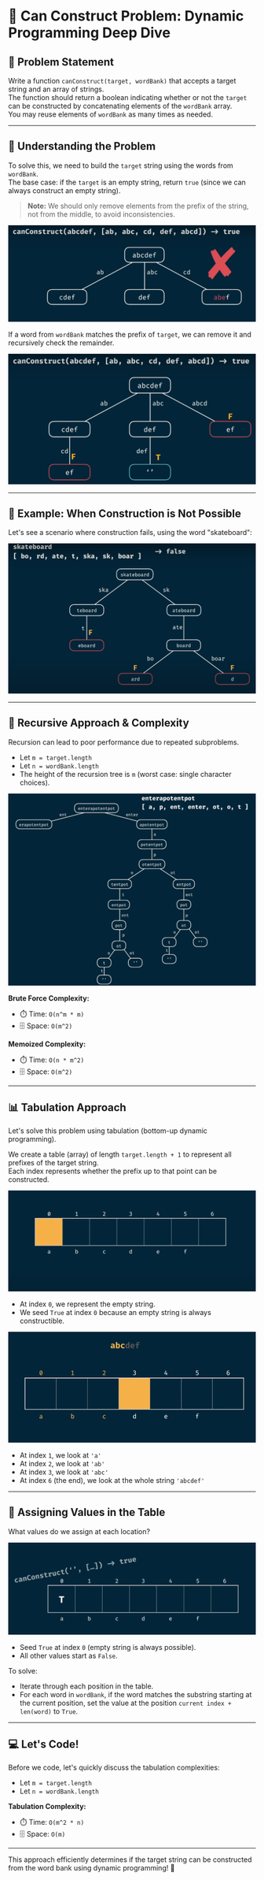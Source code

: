 # 🧩 Can Construct Problem: Dynamic Programming Deep Dive

## 📝 Problem Statement

Write a function `canConstruct(target, wordBank)` that accepts a target string and an array of strings.  
The function should return a boolean indicating whether or not the `target` can be constructed by concatenating elements of the `wordBank` array.  
You may reuse elements of `wordBank` as many times as needed.

---

## 🤔 Understanding the Problem

To solve this, we need to build the `target` string using the words from `wordBank`.  
The base case: if the `target` is an empty string, return `true` (since we can always construct an empty string).

> **Note:** We should only remove elements from the prefix of the string, not from the middle, to avoid inconsistencies.

![🔗 Prefix Matching](image-1.png)

If a word from `wordBank` matches the prefix of `target`, we can remove it and recursively check the remainder.

![✂️ Prefix Removal](image.png)

---

## 🚫 Example: When Construction is Not Possible

Let's see a scenario where construction fails, using the word "skateboard":

![❌ Failure Example](image-2.png)

---

## 🔄 Recursive Approach & Complexity

Recursion can lead to poor performance due to repeated subproblems.

- Let `m = target.length`
- Let `n = wordBank.length`
- The height of the recursion tree is `m` (worst case: single character choices).

![🌲 Recursion Tree](image-3.png)

**Brute Force Complexity:**  
- ⏱️ Time: `O(n^m * m)`  
- 🗄️ Space: `O(m^2)`

**Memoized Complexity:**  
- ⏱️ Time: `O(n * m^2)`  
- 🗄️ Space: `O(m^2)`

---

## 📊 Tabulation Approach

Let's solve this problem using tabulation (bottom-up dynamic programming).

We create a table (array) of length `target.length + 1` to represent all prefixes of the target string.  
Each index represents whether the prefix up to that point can be constructed.

![📋 Tabulation Table](image-4.png)

- At index `0`, we represent the empty string.  
- We seed `True` at index `0` because an empty string is always constructible.

![🌱 Seeding Table](image-6.png)

- At index `1`, we look at `'a'`
- At index `2`, we look at `'ab'`
- At index `3`, we look at `'abc'`
- At index `6` (the end), we look at the whole string `'abcdef'`

---

## 🧮 Assigning Values in the Table

What values do we assign at each location?

![📝 Table Assignment](image-5.png)

- Seed `True` at index `0` (empty string is always possible).
- All other values start as `False`.

To solve:
- Iterate through each position in the table.
- For each word in `wordBank`, if the word matches the substring starting at the current position, set the value at the position `current index + len(word)` to `True`.

---

## 💻 Let's Code!

Before we code, let's quickly discuss the tabulation complexities:

- Let `m = target.length`
- Let `n = wordBank.length`

**Tabulation Complexity:**  
- ⏱️ Time: `O(m^2 * n)`  
- 🗄️ Space: `O(m)`

---

This approach efficiently determines if the target string can be constructed from the word bank using dynamic programming! 🚀
